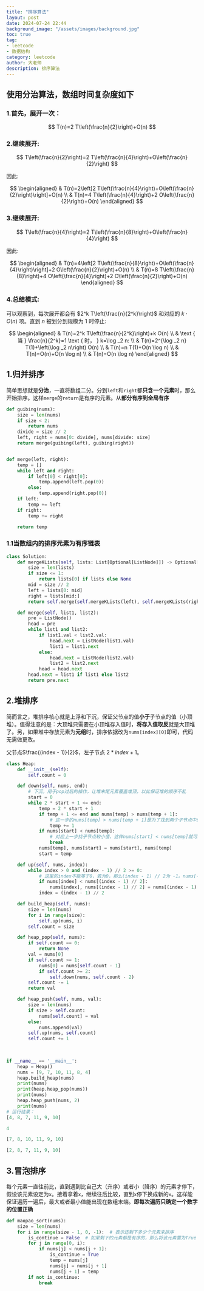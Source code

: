 ```yaml
---
title: "排序算法"
layout: post
date: 2024-07-24 22:44
background_image: "/assets/images/background.jpg"
toc: true
tag:
- leetcode
- 数据结构
category: leetcode
author: 大老师
description: 排序算法
---
```


## 使用分治算法，数组时间复杂度如下

### 1.首先，展开一次：

$$
T(n)=2 T\left(\frac{n}{2}\right)+O(n)
$$
### 2.继续展开:


$$
T\left(\frac{n}{2}\right)=2 T\left(\frac{n}{4}\right)+O\left(\frac{n}{2}\right)
$$

因此:


$$
\begin{aligned}
& T(n)=2\left[2 T\left(\frac{n}{4}\right)+O\left(\frac{n}{2}\right)\right]+O(n) \\
& T(n)=4 T\left(\frac{n}{4}\right)+2 O\left(\frac{n}{2}\right)+O(n)
\end{aligned}
$$
### 3.继续展开:


$$
T\left(\frac{n}{4}\right)=2 T\left(\frac{n}{8}\right)+O\left(\frac{n}{4}\right)
$$

因此:


$$
\begin{aligned}
& T(n)=4\left[2 T\left(\frac{n}{8}\right)+O\left(\frac{n}{4}\right)\right]+2 O\left(\frac{n}{2}\right)+O(n) \\
& T(n)=8 T\left(\frac{n}{8}\right)+4 O\left(\frac{n}{4}\right)+2 O\left(\frac{n}{2}\right)+O(n)
\end{aligned}
$$
### 4.总结模式:

可以观察到，每次展开都会有 $2^k T\left(\frac{n}{2^k}\right)$ 和对应的 $k \cdot O(n)$ 项。直到 $n$ 被划分到规模为 1 时停止:


$$
\begin{aligned}
& T(n)=2^k T\left(\frac{n}{2^k}\right)+k O(n) \\
& \text { 当 } \frac{n}{2^k}=1 \text { 时， } k=\log _2 n: \\
& T(n)=2^{\log _2 n} T(1)+\left(\log _2 n\right) O(n) \\
& T(n)=n T(1)+O(n \log n) \\
& T(n)=O(n)+O(n \log n) \\
& T(n)=O(n \log n)
\end{aligned}
$$

## 1.归并排序

简单思想就是**分治**，一直将数组二分。分到`left`和`right`都**只含一个元素**时，那么开始排序。这样`merge`的`return`是有序的元素。从**部分有序到全局有序**

```python
def guibing(nums):
    size = len(nums)
    if size < 2:
        return nums
    divide = size // 2
    left, right = nums[0: divide], nums[divide: size]
    return merge(guibing(left), guibing(right))


def merge(left, right):
    temp = []
    while left and right:
        if left[0] < right[0]:
            temp.append(left.pop(0))
        else:
            temp.append(right.pop(0))
    if left:
        temp += left
    if right:
        temp += right

    return temp
```

### 1.1当数组内的排序元素为有序链表

```python
class Solution:
    def mergeKLists(self, lists: List[Optional[ListNode]]) -> Optional[ListNode]:
        size = len(lists)
        if size <= 1:
            return lists[0] if lists else None
        mid = size // 2
        left = lists[0: mid]
        right = lists[mid:]
        return self.merge(self.mergeKLists(left), self.mergeKLists(right))

    def merge(self, list1, list2):
        pre = ListNode()
        head = pre
        while list1 and list2:
            if list1.val < list2.val:
                head.next = ListNode(list1.val)
                list1 = list1.next
            else:
                head.next = ListNode(list2.val)
                list2 = list2.next
            head = head.next
        head.next = list1 if list1 else list2
        return pre.next
```

## 2.堆排序

简而言之，堆排序核心就是上浮和下沉，保证父节点的值**小于**子节点的值（小顶堆）。值得注意的是：大顶堆只需要在小顶堆存入值时，**将存入值取反**就是大顶堆了。另，如果堆中存放元素为**元组**时，排序依据改为`nums[index][0]`即可，代码无需做更改。

父节点$\frac{(index - 1)}{2}$，左子节点 $2*index + 1$。

```python
class Heap:
    def __init__(self):
        self.count = 0

    def down(self, nums, end):
        # 下沉，用于pop过后的操作，让堆末尾元素覆盖堆顶，以此保证堆的顺序不乱
        start = 0
        while 2 * start + 1 <= end:
            temp = 2 * start + 1
            if temp + 1 <= end and nums[temp] > nums[temp + 1]:
                # 这一步的nums[temp] > nums[temp + 1]是为了找到两个子节点中的较小值。如果将较大值与父节点做交换，会造成父节点大于子节点的情况
                temp += 1
            if nums[start] < nums[temp]:
                # 对应上一步找子节点较小值，这样nums[start] < nums[temp]就可以直接break
                break
            nums[temp], nums[start] = nums[start], nums[temp]
            start = temp

    def up(self, nums, index):
        while index > 0 and (index - 1) // 2 >= 0:
            # 这里的index不能等于0，若为0，那么(index - 1) // 2为 -1。nums[-1]是肯定大于nums[0]的，这样会把堆顶最小值和堆尾做交换
            if nums[index] < nums[(index - 1) // 2]:
                nums[index], nums[(index - 1) // 2] = nums[(index - 1) // 2], nums[index]
            index = (index - 1) // 2

    def build_heap(self, nums):
        size = len(nums)
        for i in range(size):
            self.up(nums, i)
        self.count = size

    def heap_pop(self, nums):
        if self.count == 0:
            return None
        val = nums[0]
        if self.count >= 1:
            nums[0] = nums[self.count - 1]
            if self.count >= 2:
                self.down(nums, self.count - 2)
        self.count -= 1
        return val

    def heap_push(self, nums, val):
        size = len(nums)
        if size > self.count:
            nums[self.count] = val
        else:
            nums.append(val)
        self.up(nums, self.count)
        self.count += 1
    
    

if __name__ == '__main__':
    heap = Heap()
    nums = [9, 7, 10, 11, 8, 4]
    heap.build_heap(nums)
    print(nums)
    print(heap.heap_pop(nums))
    print(nums)
    heap.heap_push(nums, 2)
    print(nums)
# 运行结果：
[4, 8, 7, 11, 9, 10]

4

[7, 8, 10, 11, 9, 10]

[2, 8, 7, 11, 9, 10]
```

## 3.冒泡排序

每个元素一直往前比，直到遇到比自己大（升序）或者小（降序）的元素才停下，假设该元素设定为`x`。接着拿着`x`，继续往后比较，直到`x`停下换成新的`x`。这样能保证遍历一遍后，最大或者最小值能出现在数组末端。**即每次遍历只确定一个数字的位置正确**

```python
def maopao_sort(nums):
    size = len(nums)
    for i in range(size - 1, 0, -1):  # 表示还剩下多少个元素未排序
        is_continue = False  # 如果剩下的元素都是有序的，那么将该元素置为True
        for j in range(0, i):
            if nums[j] < nums[j + 1]:
                is_continue = True
                temp = nums[j]
                nums[j] = nums[j + 1]
                nums[j + 1] = temp
        if not is_continue:
            break
```



